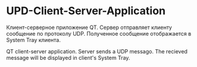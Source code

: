 # UPD-Client-Server-Application

Клиент-серверное приложение QT. Сервер отправляет клиенту сообщение по протоколу UDP. Полученное сообщение отображается в System Tray клиента. 

QT client-server application. Server sends a UDP messago. The recieved message will be displayed in client's System Tray. 
